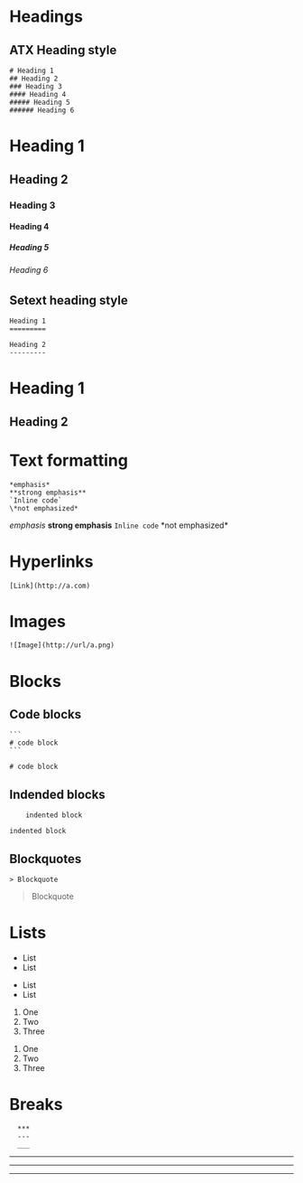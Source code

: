 # Headings

## ATX Heading style

    # Heading 1
    ## Heading 2
    ### Heading 3
    #### Heading 4
    ##### Heading 5
    ###### Heading 6

# Heading 1
## Heading 2
### Heading 3
#### Heading 4
##### Heading 5
###### Heading 6


## Setext heading style
    Heading 1
    =========

    Heading 2
    ---------


Heading 1
=========

Heading 2
---------

# Text formatting

    *emphasis*
    **strong emphasis**
    `Inline code`
    \*not emphasized*

*emphasis*
**strong emphasis**
`Inline code`
\*not emphasized*

# Hyperlinks

    [Link](http://a.com) 

# Images

    ![Image](http://url/a.png) 

# Blocks

## Code blocks

    ```
    # code block
    ``` 

```
# code block
``` 

## Indended blocks

        indented block

    indented block

## Blockquotes

    > Blockquote

> Blockquote

# Lists

* List
* List 

- List
- List

1. One
2. Two
3. Three 

1) One
2) Two
3) Three 

# Breaks

      ***
      ---
      ___

***
---
___